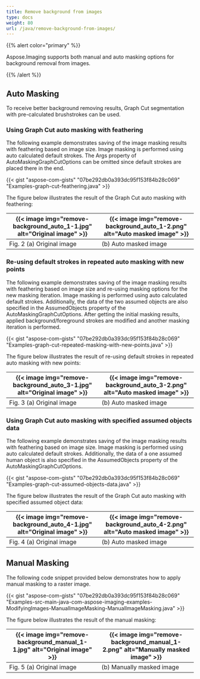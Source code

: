 ```yaml
---
title: Remove background from images
type: docs
weight: 80
url: /java/remove-background-from-images/
---
```


{{% alert color="primary" %}} 

Aspose.Imaging supports both manual and auto masking options for background removal from images.

{{% /alert %}} 

## **Auto Masking**
To receive better background removing results, Graph Cut segmentation with pre-calculated brushstrokes can be used.

### **Using Graph Cut auto masking with feathering**

The following example demonstrates saving of the image masking results with feathering based on image size. Image masking is performed using auto calculated default strokes. The Args property of AutoMaskingGraphCutOptions can be omitted since default strokes are placed there in the end.

{{< gist "aspose-com-gists" "07be292db0a393dc95f153f84b28c069" "Examples-graph-cut-feathering.java" >}}

The figure below illustrates the result of the Graph Cut auto masking with feathering:

| {{< image img="remove-background_auto_1-1.jpg" alt="Original image" >}} | {{< image img="remove-background_auto_1-2.png" alt="Auto masked image" >}} |
| ------------------------------------------- | ------------------------------------------- |
| Fig. 2 (a) Original image                   | (b) Auto masked image                 |

### **Re-using default strokes in repeated auto masking with new points**

The following example demonstrates saving of the image masking results with feathering based on image size and re-using masking options for the new masking iteration. Image masking is performed using auto calculated default strokes. Additionally, the data of the two assumed objects are also specified in the AssumedObjects property of the AutoMaskingGraphCutOptions. After getting the initial masking results, applied background/foreground strokes are modified and another masking iteration is performed.

{{< gist "aspose-com-gists" "07be292db0a393dc95f153f84b28c069" "Examples-graph-cut-repeated-masking-with-new-points.java" >}}

The figure below illustrates the result of re-using default strokes in repeated auto masking with new points:

| {{< image img="remove-background_auto_3-1.jpg" alt="Original image" >}} | {{< image img="remove-background_auto_3-2.png" alt="Auto masked image" >}} |
| ------------------------------------------- | ------------------------------------------- |
| Fig. 3 (a) Original image                   | (b) Auto masked image                   |

### **Using Graph Cut auto masking with specified assumed objects data**

The following example demonstrates saving of the image masking results with feathering based on image size. Image masking is performed using auto calculated default strokes. Additionally, the data of a one assumed human object is also specified in the AssumedObjects property of the AutoMaskingGraphCutOptions.

{{< gist "aspose-com-gists" "07be292db0a393dc95f153f84b28c069" "Examples-graph-cut-assumed-objects-data.java" >}}

The figure below illustrates the result of the Graph Cut auto masking with specified assumed object data:

| {{< image img="remove-background_auto_4-1.jpg" alt="Original image" >}} | {{< image img="remove-background_auto_4-2.png" alt="Auto masked image" >}} |
| ------------------------------------------- | ------------------------------------------- |
| Fig. 4 (a) Original image                   | (b) Auto masked image                   |

## **Manual Masking**
The following code snippet provided below demonstrates how to apply manual masking to a raster image.

{{< gist "aspose-com-gists" "07be292db0a393dc95f153f84b28c069" "Examples-src-main-java-com-aspose-imaging-examples-ModifyingImages-ManualImageMasking-ManualImageMasking.java" >}}

The figure below illustrates the result of the manual masking:

| {{< image img="remove-background_manual_1-1.jpg" alt="Original image" >}} | {{< image img="remove-background_manual_1-2.png" alt="Manually masked image" >}} |
| ------------------------------------------- | ------------------------------------------- |
| Fig. 5 (a) Original image                   | (b) Manually masked image                   |


